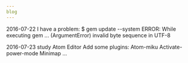 ```yaml
---
blog
---
```


2016-07-22
I have a problem:
$ gem update --system
ERROR:  While executing gem ... (ArgumentError)
        invalid byte sequence in UTF-8

2016-07-23
study Atom Editor
Add some plugins:
    Atom-miku
    Activate-power-mode
    Minimap
	...
